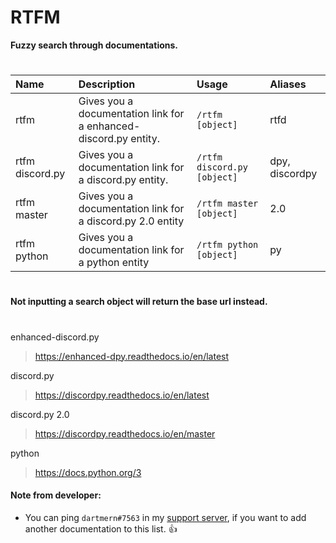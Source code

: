 # RTFM

**Fuzzy search through documentations.**
#

| Name | Description | Usage | Aliases
| :--- | :--- | :--- | :--- |
| rtfm | Gives you a documentation link for a enhanced-discord.py entity. | `/rtfm [object]` | rtfd
| rtfm discord.py | Gives you a documentation link for a discord.py entity. | `/rtfm discord.py [object]` | dpy, discordpy
| rtfm master | Gives you a documentation link for a discord.py 2.0 entity | `/rtfm master [object]` | 2.0
| rtfm python | Gives you a documentation link for a python entity | `/rtfm python [object]` | py

#
#### Not inputting a search object will return the base url instead.
#
enhanced-discord.py 
> https://enhanced-dpy.readthedocs.io/en/latest

discord.py
> https://discordpy.readthedocs.io/en/latest

discord.py 2.0
> https://discordpy.readthedocs.io/en/master

python 
> https://docs.python.org/3

#### Note from developer:
- You can ping `dartmern#7563` in my [support server](https://discord.gg/2ceTMZ9qJh), if you want to add another documentation to this list. 👍